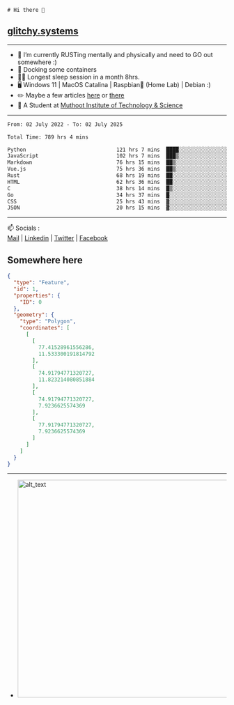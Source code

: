 ```
# Hi there 👋
```
## [glitchy.systems](https://glitchy.systems)
---

- 🌱 I’m currently RUSTing mentally and physically and need to GO out somewhere :)
- 🐋 Docking some containers
- 😶‍🌫️ Longest sleep session in a month 8hrs.
- 🖥️ Windows 11 | MacOS Catalina | Raspbian🥧 (Home Lab) | Debian :)
- ✏️ Maybe a few articles [here](https://medium.com/@advaithnarayanan8) or [there](https://medium.com/@advaithnarayanan8)
- 📑 A Student at [Muthoot Institute of Technology & Science](https://mgmits.ac.in/)



---

<!--START_SECTION:waka-->

```txt
From: 02 July 2022 - To: 02 July 2025

Total Time: 789 hrs 4 mins

Python                             121 hrs 7 mins  ████░░░░░░░░░░░░░░░░░░░░░   15.35 %
JavaScript                         102 hrs 7 mins  ███▒░░░░░░░░░░░░░░░░░░░░░   12.94 %
Markdown                           76 hrs 15 mins  ██▒░░░░░░░░░░░░░░░░░░░░░░   09.66 %
Vue.js                             75 hrs 36 mins  ██▒░░░░░░░░░░░░░░░░░░░░░░   09.58 %
Rust                               68 hrs 19 mins  ██░░░░░░░░░░░░░░░░░░░░░░░   08.66 %
HTML                               62 hrs 36 mins  ██░░░░░░░░░░░░░░░░░░░░░░░   07.93 %
C                                  38 hrs 14 mins  █▒░░░░░░░░░░░░░░░░░░░░░░░   04.85 %
Go                                 34 hrs 37 mins  █░░░░░░░░░░░░░░░░░░░░░░░░   04.39 %
CSS                                25 hrs 43 mins  ▓░░░░░░░░░░░░░░░░░░░░░░░░   03.26 %
JSON                               20 hrs 15 mins  ▓░░░░░░░░░░░░░░░░░░░░░░░░   02.57 %
```

<!--END_SECTION:waka-->

---

📫 Socials :<br>
[Mail](mailto:advaith@glitchy.systems) | [Linkedin](https://www.linkedin.com/in/advaith-narayanan-a72152214/) | [Twitter](https://twitter.com/advaithnarayan) | [Facebook](https://screenmessage.com/qinq)

## Somewhere here

```geojson
{
  "type": "Feature",
  "id": 1,
  "properties": {
    "ID": 0
  },
  "geometry": {
    "type": "Polygon",
    "coordinates": [
      [
        [
          77.41528961556286,
          11.533300191814792
        ],
        [
          74.91794771320727,
          11.823214080851884
        ],
        [
          74.91794771320727,
          7.9236625574369
        ],
        [
          77.91794771320727,
          7.9236625574369
        ]
      ]
    ]
  }
}
```


--- 
- [<img alt="alt_text" width="500px" src="https://valid.x86.fr/cache/banner/xv24bv-6.png" />](https://valid.x86.fr/xv24bv)


